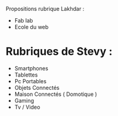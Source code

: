 Propositions rubrique Lakhdar :

+ Fab lab
+ Ecole du web

# Rubriques de Stevy :
+ Smartphones
+ Tablettes
+ Pc Portables
+ Objets Connectés
+ Maison Connectés ( Domotique )
+ Gaming
+ Tv / Video
